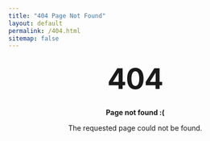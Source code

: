 ```yaml
---
title: "404 Page Not Found"
layout: default
permalink: /404.html
sitemap: false
--- 
```

<style type="text/css" media="screen">  
  .container {  
    margin: 10px auto;  
    max-width: 600px;   
    text-align: center; 
  } 
  h1 {  
    margin: 30px 0; 
    font-size: 4em; 
    line-height: 1; 
    letter-spacing: -1px;   
  } 
</style>    

<div class="container"> 
  <h1>404</h1>  

  <p><strong>Page not found :(</strong></p> 
  <p>The requested page could not be found.</p> 
</div>